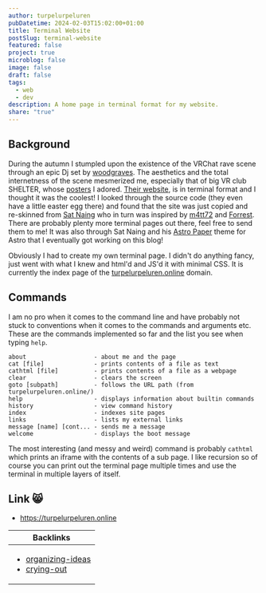 ```yaml
---
author: turpelurpeluren
pubDatetime: 2024-02-03T15:02:00+01:00
title: Terminal Website
postSlug: terminal-website
featured: false
project: true
microblog: false
image: false
draft: false
tags:
  - web
  - dev
description: A home page in terminal format for my website.
share: "true"
---
```


## Background
During the autumn I stumpled upon the existence of the VRChat rave scene through an epic Dj set by [woodgraves](https://www.youtube.com/watch?v=ycqykVmylKQ). The aesthetics and the total internetness of the scene mesmerized me, especially that of big VR club SHELTER, whose [posters](https://imgur.com/a/Fed0ln5) I adored. [Their website](https://sheltervr.club), is in terminal format and I thought it was the coolest! I looked through the source code (they even have a little easter egg there) and found that the site was just copied and re-skinned from [Sat Naing](https://terminal.satnaing.dev/) who in turn was inspired by [m4tt72](https://term.m4tt72.com/) and [Forrest](https://fkcodes.com/). There are probably plenty more terminal pages out there, feel free to send them to me! It was also through Sat Naing and his [Astro Paper](https://astro-paper.pages.dev/) theme for Astro that I eventually got working on this blog! 

Obviously I had to create my own terminal page. I didn't do anything fancy, just went with what I knew and html'd and JS'd it with minimal CSS. It is currently the index page of the [turpelurpeluren.online](/posts/turpelurpeluren-online) domain.
## Commands
I am no pro when it comes to the command line and have probably not stuck to conventions when it comes to the commands and arguments etc. These are the commands implemented so far and the list you see when typing `help`.

    about                   - about me and the page  
    cat [file]              - prints contents of a file as text  
    cathtml [file]          - prints contents of a file as a webpage  
    clear                   - clears the screen  
    goto [subpath]          - follows the URL path (from turpelurpeluren.online/)  
    help                    - displays information about builtin commands  
    history                 - view command history  
    index                   - indexes site pages  
    links                   - lists my external links  
    message [name] [cont... - sends me a message  
    welcome                 - displays the boot message

The most interesting (and messy and weird) command is probably `cathtml` which prints an iframe with the contents of a sub page. I like recursion so of course you can print out the terminal page multiple times and use the terminal in multiple layers of itself.

## Link 😸
- https://turpelurpeluren.online

| Backlinks                                                                                                       |
| --------------------------------------------------------------------------------------------------------------- |
| <ul><li>[organizing-ideas](/posts/organizing-ideas)</li><li>[crying-out](/posts/crying-out)</li></ul> |
